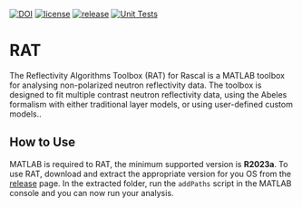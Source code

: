 [![DOI](https://zenodo.org/badge/DOI/10.5281/zenodo.15193992.svg)](https://doi.org/10.5281/zenodo.15193992)
[![license](https://img.shields.io/github/license/RascalSoftware/RAT.svg)](https://github.com/RascalSoftware/RAT/blob/master/LICENSE)
[![release](https://img.shields.io/github/release/RascalSoftware/RAT.svg)](https://github.com/RascalSoftware/RAT/releases)
[![Unit Tests](https://github.com/RascalSoftware/RAT/actions/workflows/runTests.yml/badge.svg)](https://github.com/RascalSoftware/RAT/actions/workflows/runTests.yml)


RAT
===
The Reflectivity Algorithms Toolbox (RAT) for Rascal is a MATLAB toolbox for analysing non-polarized neutron reflectivity data. The toolbox is designed to fit multiple contrast neutron reflectivity data, using the Abeles formalism with either traditional layer models, or using user-defined custom models..

How to Use
----------
MATLAB is required to RAT, the minimum supported version is **R2023a**. To use RAT, download and extract the appropriate version for you OS from the [release](https://github.com/RascalSoftware/RAT/releases) page. In the extracted folder, run the `addPaths` script in the MATLAB console and you can now run your analysis.
